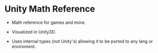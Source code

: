 # Unity Math Reference



- Math reference for games and more.

- Visualized in Unity3D.

- Uses internal types (not Unity's) allowing it to be ported to any lang or enviroment.